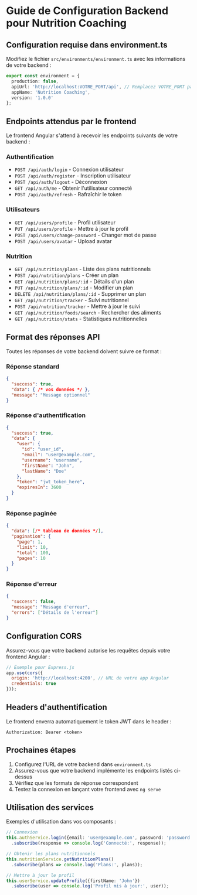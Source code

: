 # Guide de Configuration Backend pour Nutrition Coaching

## Configuration requise dans environment.ts

Modifiez le fichier `src/environments/environment.ts` avec les informations de votre backend :

```typescript
export const environment = {
  production: false,
  apiUrl: 'http://localhost:VOTRE_PORT/api', // Remplacez VOTRE_PORT par le port de votre backend
  appName: 'Nutrition Coaching',
  version: '1.0.0'
};
```

## Endpoints attendus par le frontend

Le frontend Angular s'attend à recevoir les endpoints suivants de votre backend :

### Authentification
- `POST /api/auth/login` - Connexion utilisateur
- `POST /api/auth/register` - Inscription utilisateur
- `POST /api/auth/logout` - Déconnexion
- `GET /api/auth/me` - Obtenir l'utilisateur connecté
- `POST /api/auth/refresh` - Rafraîchir le token

### Utilisateurs
- `GET /api/users/profile` - Profil utilisateur
- `PUT /api/users/profile` - Mettre à jour le profil
- `POST /api/users/change-password` - Changer mot de passe
- `POST /api/users/avatar` - Upload avatar

### Nutrition
- `GET /api/nutrition/plans` - Liste des plans nutritionnels
- `POST /api/nutrition/plans` - Créer un plan
- `GET /api/nutrition/plans/:id` - Détails d'un plan
- `PUT /api/nutrition/plans/:id` - Modifier un plan
- `DELETE /api/nutrition/plans/:id` - Supprimer un plan
- `GET /api/nutrition/tracker` - Suivi nutritionnel
- `POST /api/nutrition/tracker` - Mettre à jour le suivi
- `GET /api/nutrition/foods/search` - Rechercher des aliments
- `GET /api/nutrition/stats` - Statistiques nutritionnelles

## Format des réponses API

Toutes les réponses de votre backend doivent suivre ce format :

### Réponse standard
```json
{
  "success": true,
  "data": { /* vos données */ },
  "message": "Message optionnel"
}
```

### Réponse d'authentification
```json
{
  "success": true,
  "data": {
    "user": {
      "id": "user_id",
      "email": "user@example.com",
      "username": "username",
      "firstName": "John",
      "lastName": "Doe"
    },
    "token": "jwt_token_here",
    "expiresIn": 3600
  }
}
```

### Réponse paginée
```json
{
  "data": [/* tableau de données */],
  "pagination": {
    "page": 1,
    "limit": 10,
    "total": 100,
    "pages": 10
  }
}
```

### Réponse d'erreur
```json
{
  "success": false,
  "message": "Message d'erreur",
  "errors": ["Détails de l'erreur"]
}
```

## Configuration CORS

Assurez-vous que votre backend autorise les requêtes depuis votre frontend Angular :

```javascript
// Exemple pour Express.js
app.use(cors({
  origin: 'http://localhost:4200', // URL de votre app Angular
  credentials: true
}));
```

## Headers d'authentification

Le frontend enverra automatiquement le token JWT dans le header :
```
Authorization: Bearer <token>
```

## Prochaines étapes

1. Configurez l'URL de votre backend dans `environment.ts`
2. Assurez-vous que votre backend implémente les endpoints listés ci-dessus
3. Vérifiez que les formats de réponse correspondent
4. Testez la connexion en lançant votre frontend avec `ng serve`

## Utilisation des services

Exemples d'utilisation dans vos composants :

```typescript
// Connexion
this.authService.login({email: 'user@example.com', password: 'password'})
  .subscribe(response => console.log('Connecté:', response));

// Obtenir les plans nutritionnels
this.nutritionService.getNutritionPlans()
  .subscribe(plans => console.log('Plans:', plans));

// Mettre à jour le profil
this.userService.updateProfile({firstName: 'John'})
  .subscribe(user => console.log('Profil mis à jour:', user));
```